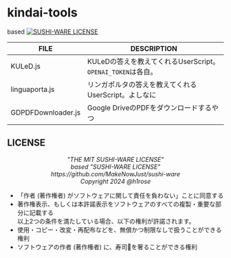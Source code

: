 # kindai-tools
based [![SUSHI-WARE LICENSE](https://img.shields.io/badge/license-SUSHI--WARE%F0%9F%8D%A3-blue.svg)](https://github.com/MakeNowJust/sushi-ware)
 
| FILE | DESCRIPTION |
| -- | -- |
| KULeD.js | KULeDの答えを教えてくれるUserScript。 `OPENAI_TOKEN`は各自。 |
| linguaporta.js| リンガポルタの答えを教えてくれるUserScript。よしなに |
| GDPDFDownloader.js | Google DriveのPDFをダウンロードするやつ |


## LICENSE

<p align="center"><i>
"THE MIT SUSHI-WARE LICENSE"<br/>
based "SUSHI-WARE LICENSE"<br/>
  https://github.com/MakeNowJust/sushi-ware<br/>
Copyright 2024 @h1rose<br/>
</i></p>

- 「作者 (著作権者) がソフトウェアに関して責任を負わない」ことに同意する
- 著作権表示、もしくは本許諾表示をソフトウェアのすべての複製・重要な部分に記載する<br/>
以上2つの条件を満たしている場合、以下の権利が許諾されます。
- 使用・コピー・改変・再配布などを、無償かつ制限なしで扱うことができる権利
- ソフトウェアの作者 (著作権者) に、寿司🍣を奢ることができる権利
